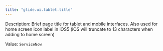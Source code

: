 ```yaml
---
title: "glide.ui.tablet.title"
---
```


Description: Brief page title for tablet and mobile interfaces. Also used for home screen icon label in iOS5 (iOS will truncate to 13 characters when adding to home screen)

Value: `ServiceNow`